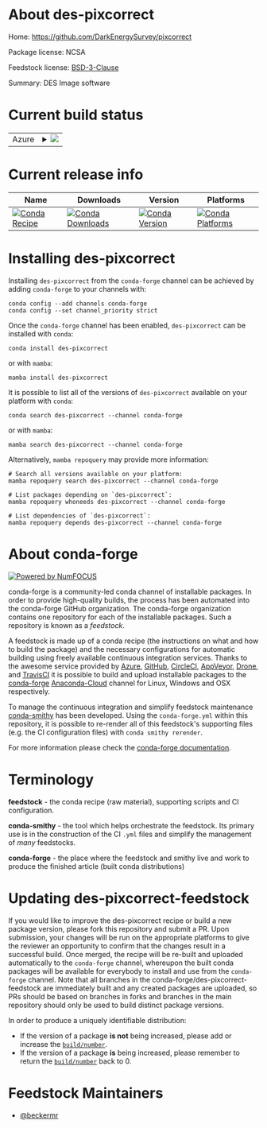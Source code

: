 About des-pixcorrect
====================

Home: https://github.com/DarkEnergySurvey/pixcorrect

Package license: NCSA

Feedstock license: [BSD-3-Clause](https://github.com/conda-forge/des-pixcorrect-feedstock/blob/main/LICENSE.txt)

Summary: DES Image software

Current build status
====================


<table>
    
  <tr>
    <td>Azure</td>
    <td>
      <details>
        <summary>
          <a href="https://dev.azure.com/conda-forge/feedstock-builds/_build/latest?definitionId=16406&branchName=main">
            <img src="https://dev.azure.com/conda-forge/feedstock-builds/_apis/build/status/des-pixcorrect-feedstock?branchName=main">
          </a>
        </summary>
        <table>
          <thead><tr><th>Variant</th><th>Status</th></tr></thead>
          <tbody><tr>
              <td>linux_64_python3.10.____cpython</td>
              <td>
                <a href="https://dev.azure.com/conda-forge/feedstock-builds/_build/latest?definitionId=16406&branchName=main">
                  <img src="https://dev.azure.com/conda-forge/feedstock-builds/_apis/build/status/des-pixcorrect-feedstock?branchName=main&jobName=linux&configuration=linux%20linux_64_python3.10.____cpython" alt="variant">
                </a>
              </td>
            </tr><tr>
              <td>linux_64_python3.8.____cpython</td>
              <td>
                <a href="https://dev.azure.com/conda-forge/feedstock-builds/_build/latest?definitionId=16406&branchName=main">
                  <img src="https://dev.azure.com/conda-forge/feedstock-builds/_apis/build/status/des-pixcorrect-feedstock?branchName=main&jobName=linux&configuration=linux%20linux_64_python3.8.____cpython" alt="variant">
                </a>
              </td>
            </tr><tr>
              <td>linux_64_python3.9.____cpython</td>
              <td>
                <a href="https://dev.azure.com/conda-forge/feedstock-builds/_build/latest?definitionId=16406&branchName=main">
                  <img src="https://dev.azure.com/conda-forge/feedstock-builds/_apis/build/status/des-pixcorrect-feedstock?branchName=main&jobName=linux&configuration=linux%20linux_64_python3.9.____cpython" alt="variant">
                </a>
              </td>
            </tr><tr>
              <td>osx_64_python3.10.____cpython</td>
              <td>
                <a href="https://dev.azure.com/conda-forge/feedstock-builds/_build/latest?definitionId=16406&branchName=main">
                  <img src="https://dev.azure.com/conda-forge/feedstock-builds/_apis/build/status/des-pixcorrect-feedstock?branchName=main&jobName=osx&configuration=osx%20osx_64_python3.10.____cpython" alt="variant">
                </a>
              </td>
            </tr><tr>
              <td>osx_64_python3.8.____cpython</td>
              <td>
                <a href="https://dev.azure.com/conda-forge/feedstock-builds/_build/latest?definitionId=16406&branchName=main">
                  <img src="https://dev.azure.com/conda-forge/feedstock-builds/_apis/build/status/des-pixcorrect-feedstock?branchName=main&jobName=osx&configuration=osx%20osx_64_python3.8.____cpython" alt="variant">
                </a>
              </td>
            </tr><tr>
              <td>osx_64_python3.9.____cpython</td>
              <td>
                <a href="https://dev.azure.com/conda-forge/feedstock-builds/_build/latest?definitionId=16406&branchName=main">
                  <img src="https://dev.azure.com/conda-forge/feedstock-builds/_apis/build/status/des-pixcorrect-feedstock?branchName=main&jobName=osx&configuration=osx%20osx_64_python3.9.____cpython" alt="variant">
                </a>
              </td>
            </tr>
          </tbody>
        </table>
      </details>
    </td>
  </tr>
</table>

Current release info
====================

| Name | Downloads | Version | Platforms |
| --- | --- | --- | --- |
| [![Conda Recipe](https://img.shields.io/badge/recipe-des--pixcorrect-green.svg)](https://anaconda.org/conda-forge/des-pixcorrect) | [![Conda Downloads](https://img.shields.io/conda/dn/conda-forge/des-pixcorrect.svg)](https://anaconda.org/conda-forge/des-pixcorrect) | [![Conda Version](https://img.shields.io/conda/vn/conda-forge/des-pixcorrect.svg)](https://anaconda.org/conda-forge/des-pixcorrect) | [![Conda Platforms](https://img.shields.io/conda/pn/conda-forge/des-pixcorrect.svg)](https://anaconda.org/conda-forge/des-pixcorrect) |

Installing des-pixcorrect
=========================

Installing `des-pixcorrect` from the `conda-forge` channel can be achieved by adding `conda-forge` to your channels with:

```
conda config --add channels conda-forge
conda config --set channel_priority strict
```

Once the `conda-forge` channel has been enabled, `des-pixcorrect` can be installed with `conda`:

```
conda install des-pixcorrect
```

or with `mamba`:

```
mamba install des-pixcorrect
```

It is possible to list all of the versions of `des-pixcorrect` available on your platform with `conda`:

```
conda search des-pixcorrect --channel conda-forge
```

or with `mamba`:

```
mamba search des-pixcorrect --channel conda-forge
```

Alternatively, `mamba repoquery` may provide more information:

```
# Search all versions available on your platform:
mamba repoquery search des-pixcorrect --channel conda-forge

# List packages depending on `des-pixcorrect`:
mamba repoquery whoneeds des-pixcorrect --channel conda-forge

# List dependencies of `des-pixcorrect`:
mamba repoquery depends des-pixcorrect --channel conda-forge
```


About conda-forge
=================

[![Powered by
NumFOCUS](https://img.shields.io/badge/powered%20by-NumFOCUS-orange.svg?style=flat&colorA=E1523D&colorB=007D8A)](https://numfocus.org)

conda-forge is a community-led conda channel of installable packages.
In order to provide high-quality builds, the process has been automated into the
conda-forge GitHub organization. The conda-forge organization contains one repository
for each of the installable packages. Such a repository is known as a *feedstock*.

A feedstock is made up of a conda recipe (the instructions on what and how to build
the package) and the necessary configurations for automatic building using freely
available continuous integration services. Thanks to the awesome service provided by
[Azure](https://azure.microsoft.com/en-us/services/devops/), [GitHub](https://github.com/),
[CircleCI](https://circleci.com/), [AppVeyor](https://www.appveyor.com/),
[Drone](https://cloud.drone.io/welcome), and [TravisCI](https://travis-ci.com/)
it is possible to build and upload installable packages to the
[conda-forge](https://anaconda.org/conda-forge) [Anaconda-Cloud](https://anaconda.org/)
channel for Linux, Windows and OSX respectively.

To manage the continuous integration and simplify feedstock maintenance
[conda-smithy](https://github.com/conda-forge/conda-smithy) has been developed.
Using the ``conda-forge.yml`` within this repository, it is possible to re-render all of
this feedstock's supporting files (e.g. the CI configuration files) with ``conda smithy rerender``.

For more information please check the [conda-forge documentation](https://conda-forge.org/docs/).

Terminology
===========

**feedstock** - the conda recipe (raw material), supporting scripts and CI configuration.

**conda-smithy** - the tool which helps orchestrate the feedstock.
                   Its primary use is in the construction of the CI ``.yml`` files
                   and simplify the management of *many* feedstocks.

**conda-forge** - the place where the feedstock and smithy live and work to
                  produce the finished article (built conda distributions)


Updating des-pixcorrect-feedstock
=================================

If you would like to improve the des-pixcorrect recipe or build a new
package version, please fork this repository and submit a PR. Upon submission,
your changes will be run on the appropriate platforms to give the reviewer an
opportunity to confirm that the changes result in a successful build. Once
merged, the recipe will be re-built and uploaded automatically to the
`conda-forge` channel, whereupon the built conda packages will be available for
everybody to install and use from the `conda-forge` channel.
Note that all branches in the conda-forge/des-pixcorrect-feedstock are
immediately built and any created packages are uploaded, so PRs should be based
on branches in forks and branches in the main repository should only be used to
build distinct package versions.

In order to produce a uniquely identifiable distribution:
 * If the version of a package **is not** being increased, please add or increase
   the [``build/number``](https://docs.conda.io/projects/conda-build/en/latest/resources/define-metadata.html#build-number-and-string).
 * If the version of a package **is** being increased, please remember to return
   the [``build/number``](https://docs.conda.io/projects/conda-build/en/latest/resources/define-metadata.html#build-number-and-string)
   back to 0.

Feedstock Maintainers
=====================

* [@beckermr](https://github.com/beckermr/)

